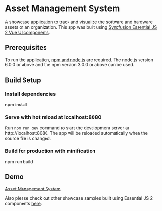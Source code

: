 # Asset Management System
A showcase application to track and visualize the software and hardware assets of an organization. This app was built using [Syncfusion Essential JS 2 Vue UI components](https://www.syncfusion.com/products/vue).

## Prerequisites
   To run the application, [npm and node.js](https://docs.npmjs.com/getting-started/installing-node) are required. The node.js version 6.0.0 or above and the npm version 3.0.0 or above can be used.

## Build Setup

### Install dependencies
   npm install

### Serve with hot reload at localhost:8080
   Run `npm run dev` command to start the development server at http://localhost:8080. The app will be reloaded automatically when the source file is changed.

### Build for production with minification
   npm run build

## Demo

[Asset Management System](https://ej2.syncfusion.com/showcase/vue/assetmanagement)

Also please check out other showcase samples built using Essential JS 2 components [here](https://ej2.syncfusion.com/home/vue.html).
